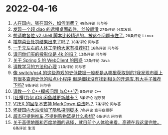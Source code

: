 # 2022-04-16

1. [人在国内，钱在国外，如何消费？](https://www.v2ex.com/t/847307) `49条评论` `问与答`
1. [发现一个超 diao 的远程桌面软件，丝般顺滑](https://www.v2ex.com/t/847280) `27条评论` `分享发现`
1. [想请教各位 v2 shell 脚本比较精通的，被这个问题卡住了.](https://www.v2ex.com/t/847275) `20条评论` `Linux`
1. [插旗菜业处罚结果出来了吗？](https://www.v2ex.com/t/847277) `18条评论` `问与答`
1. [一千元左右的人体工学椅大家有推荐吗?](https://www.v2ex.com/t/847274) `16条评论` `问与答`
1. [请问你们买的投影仪是 4k 的吗？](https://www.v2ex.com/t/847303) `13条评论` `问与答`
1. [关于 Spring 5 的 WebClient 的困惑](https://www.v2ex.com/t/847291) `12条评论` `Java`
1. [请教学习的方法和心理](https://www.v2ex.com/t/847278) `11条评论` `问与答`
1. [像 switch/ps4 的这些游戏的史低数据一般都是从哪里获取到的?我发现市面上有很多查询史低的站点/小程序,但是细找没有找到相关的开源库,有大手子推荐下吗?](https://www.v2ex.com/t/847281) `9条评论` `问与答`
1. [请教一个 C++模板问题 (≥C++17)](https://www.v2ex.com/t/847305) `8条评论` `C++`
1. [[吐槽]为何 iOS 闲鱼越更新越卡？](https://www.v2ex.com/t/847300) `8条评论` `程序员`
1. [V2EX 的回复不支持 MarkDown 语法吗？](https://www.v2ex.com/t/847311) `7条评论` `问与答`
1. [怀疑国内大站增加了隐私探测脚本](https://www.v2ex.com/t/847289) `7条评论` `宽带症候群`
1. [超市只提供推车,不提供购物篮是什么构想?](https://www.v2ex.com/t/847316) `6条评论` `问与答`
1. [关于高德地图和百度地图的选择，就目前个人体验来看，高德在我这里完胜。](https://www.v2ex.com/t/847309) `6条评论` `生活`
